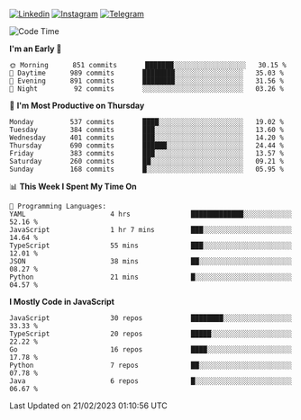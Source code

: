 [![Linkedin](https://img.shields.io/badge/-Archie-blue?style=flat-square&labelColor=gray&logo=Linkedin&logoColor=white&link=https://www.linkedin.com/in/archisdi)](https://www.linkedin.com/in/archisdi)
[![Instagram](https://img.shields.io/badge/-@archisdi-orange?style=flat-square&labelColor=gray&logo=Instagram&logoColor=white&link=https://www.instagram.com/archisdi)](https://www.instagram.com/archisdi)
[![Telegram](https://img.shields.io/badge/-aai-informational?style=flat-square&labelColor=gray&logo=telegram&logoColor=white&link=https://t.me/archisdi)](https://t.me/archisdi)

<!--START_SECTION:waka-->
![Code Time](http://img.shields.io/badge/Code%20Time-2%2C022%20hrs%2050%20mins-blue)

**I'm an Early 🐤** 

```text
🌞 Morning      851 commits       ███████░░░░░░░░░░░░░░░░░░   30.15 % 
🌆 Daytime      989 commits       ████████░░░░░░░░░░░░░░░░░   35.03 % 
🌃 Evening      891 commits       ████████░░░░░░░░░░░░░░░░░   31.56 % 
🌙 Night         92 commits       ░░░░░░░░░░░░░░░░░░░░░░░░░   03.26 % 

```
📅 **I'm Most Productive on Thursday** 

```text
Monday         537 commits       ████░░░░░░░░░░░░░░░░░░░░░   19.02 % 
Tuesday        384 commits       ███░░░░░░░░░░░░░░░░░░░░░░   13.60 % 
Wednesday      401 commits       ███░░░░░░░░░░░░░░░░░░░░░░   14.20 % 
Thursday       690 commits       ██████░░░░░░░░░░░░░░░░░░░   24.44 % 
Friday         383 commits       ███░░░░░░░░░░░░░░░░░░░░░░   13.57 % 
Saturday       260 commits       ██░░░░░░░░░░░░░░░░░░░░░░░   09.21 % 
Sunday         168 commits       █░░░░░░░░░░░░░░░░░░░░░░░░   05.95 % 

```


📊 **This Week I Spent My Time On** 

```text
💬 Programming Languages: 
YAML                     4 hrs               █████████████░░░░░░░░░░░░   52.16 % 
JavaScript               1 hr 7 mins         ███░░░░░░░░░░░░░░░░░░░░░░   14.64 % 
TypeScript               55 mins             ███░░░░░░░░░░░░░░░░░░░░░░   12.01 % 
JSON                     38 mins             ██░░░░░░░░░░░░░░░░░░░░░░░   08.27 % 
Python                   21 mins             █░░░░░░░░░░░░░░░░░░░░░░░░   04.57 % 

```

**I Mostly Code in JavaScript** 

```text
JavaScript               30 repos            ████████░░░░░░░░░░░░░░░░░   33.33 % 
TypeScript               20 repos            █████░░░░░░░░░░░░░░░░░░░░   22.22 % 
Go                       16 repos            ████░░░░░░░░░░░░░░░░░░░░░   17.78 % 
Python                   7 repos             ██░░░░░░░░░░░░░░░░░░░░░░░   07.78 % 
Java                     6 repos             █░░░░░░░░░░░░░░░░░░░░░░░░   06.67 % 

```



 Last Updated on 21/02/2023 01:10:56 UTC
<!--END_SECTION:waka-->